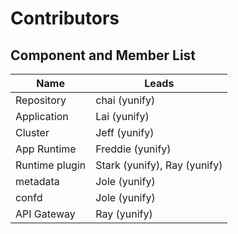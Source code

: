 # Contributors

## Component and Member List

| Name | Leads |
|------|-------|
| Repository | chai (yunify) |
| Application | Lai (yunify) |
| Cluster | Jeff (yunify) |
| App Runtime | Freddie (yunify) |
| Runtime plugin | Stark (yunify), Ray (yunify) |
| metadata | Jole (yunify) |
| confd | Jole (yunify) |
| API Gateway | Ray (yunify) |
